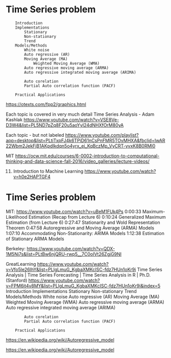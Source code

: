 #  Time Series problem
        Introduction
        Implementations
            Stationary
            Non-stationary
            Trend
        Models/Methods
            White noise
            Auto regressive (AR)
            Moving Average (MA)
                Weighted Moving Average (WMA)
            Auto regressive moving average (ARMA)
            Auto regressive integrated moving average (ARIMA)
            
            Auto corelation
            Partial Auto correlation function (PACF)
            
        Practical Applications
        
https://otexts.com/fpp2/graphics.html

Each topic is covered in very much detail
Time Series Analysis - Adam Kashlak
https://www.youtube.com/watch?v=VSE8Ve-D3W4&list=PL5ND7pZq8F20u5aoYyI24dNHXfOrM80yA

Each topic - but not labeled
https://www.youtube.com/playlist?app=desktop&list=PLtiTxpFJ4k6TPiD61nCsPnFMR5TOvMHXA&fbclid=IwAR22Wbm2JekFjB1AKpdIkdqn5o4yrx_ei_KqBczMp_VyCRT-yvxK8B0RMI0

MIT 
https://ocw.mit.edu/courses/6-0002-introduction-to-computational-thinking-and-data-science-fall-2016/video_galleries/lecture-videos/

11. Introduction to Machine Learning
https://www.youtube.com/watch?v=h0e2HAPTGF4
        
#  Time Series problem
MIT: https://www.youtube.com/watch?v=uBeM1FUk4Ps
0:00:33 Maximum-Likelihood Estimation (Recap from Lecture 6)
0:10:24 Generalized Maximum Estimation (from Lecture 6)
0:27:47 Stationarity and Wold Representation Theorem
0:47:58 Autoregressive and Moving Average (ARMA) Models
1:07:10 Accommodating Non-Stationarity: ARIMA Models
1:12:38 Estimation of Stationary ARMA Models

Berkeley: https://www.youtube.com/watch?v=QDX-1M5Nj7s&list=PLtBw6njQRU-rwp5__7C0oIVt26ZgjG9NI


GreatLearning
https://www.youtube.com/watch?v=Vfo5le26IhY&list=PLlgLmuG_KgbaXMKcISC-fdz7HUn1oKr9i
Time Series Analysis | Time Series Forecasting | Time Series Analysis in R | Ph.D. (Stanford)
https://www.youtube.com/watch?v=FPM6it4v8MY&list=PLlgLmuG_KgbaXMKcISC-fdz7HUn1oKr9i&index=5
     Introduction
        Implementations
            Stationary
            Non-stationary
            Trend
        Models/Methods
            White noise
            Auto regressive (AR)
            Moving Average (MA)
                Weighted Moving Average (WMA)
            Auto regressive moving average (ARMA)
            Auto regressive integrated moving average (ARIMA)
            
            Auto corelation
            Partial Auto correlation function (PACF)
            
        Practical Applications
        
        
        
        
https://en.wikipedia.org/wiki/Autoregressive_model

        
https://en.wikipedia.org/wiki/Autoregressive_model

